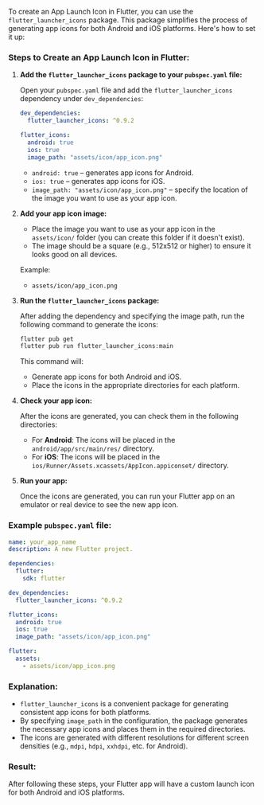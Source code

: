To create an App Launch Icon in Flutter, you can use the `flutter_launcher_icons` package. This package simplifies the process of generating app icons for both Android and iOS platforms. Here's how to set it up:

### **Steps to Create an App Launch Icon in Flutter:**

1. **Add the `flutter_launcher_icons` package to your `pubspec.yaml` file:**

   Open your `pubspec.yaml` file and add the `flutter_launcher_icons` dependency under `dev_dependencies`:

   ```yaml
   dev_dependencies:
     flutter_launcher_icons: ^0.9.2

   flutter_icons:
     android: true
     ios: true
     image_path: "assets/icon/app_icon.png"
   ```

   - `android: true` – generates app icons for Android.
   - `ios: true` – generates app icons for iOS.
   - `image_path: "assets/icon/app_icon.png"` – specify the location of the image you want to use as your app icon.

2. **Add your app icon image:**

   - Place the image you want to use as your app icon in the `assets/icon/` folder (you can create this folder if it doesn't exist).
   - The image should be a square (e.g., 512x512 or higher) to ensure it looks good on all devices.

   Example:

   - `assets/icon/app_icon.png`

3. **Run the `flutter_launcher_icons` package:**

   After adding the dependency and specifying the image path, run the following command to generate the icons:

   ```bash
   flutter pub get
   flutter pub run flutter_launcher_icons:main
   ```

   This command will:

   - Generate app icons for both Android and iOS.
   - Place the icons in the appropriate directories for each platform.

4. **Check your app icon:**

   After the icons are generated, you can check them in the following directories:

   - For **Android**: The icons will be placed in the `android/app/src/main/res/` directory.
   - For **iOS**: The icons will be placed in the `ios/Runner/Assets.xcassets/AppIcon.appiconset/` directory.

5. **Run your app:**

   Once the icons are generated, you can run your Flutter app on an emulator or real device to see the new app icon.

### **Example `pubspec.yaml` file:**

```yaml
name: your_app_name
description: A new Flutter project.

dependencies:
  flutter:
    sdk: flutter

dev_dependencies:
  flutter_launcher_icons: ^0.9.2

flutter_icons:
  android: true
  ios: true
  image_path: "assets/icon/app_icon.png"

flutter:
  assets:
    - assets/icon/app_icon.png
```

### **Explanation:**

- `flutter_launcher_icons` is a convenient package for generating consistent app icons for both platforms.
- By specifying `image_path` in the configuration, the package generates the necessary app icons and places them in the required directories.
- The icons are generated with different resolutions for different screen densities (e.g., `mdpi`, `hdpi`, `xxhdpi`, etc. for Android).

### **Result:**

After following these steps, your Flutter app will have a custom launch icon for both Android and iOS platforms.
